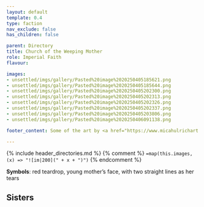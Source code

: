 ```yaml
---
layout: default
template: 0.4
type: faction
nav_exclude: false
has_children: false

parent: Directory
title: Church of the Weeping Mother
role: Imperial Faith
flavour: 

images:
- unsettled/imgs/gallery/Pasted%20image%2020250405185621.png 
- unsettled/imgs/gallery/Pasted%20image%2020250405185644.png
- unsettled/imgs/gallery/Pasted%20image%2020250405202300.png
- unsettled/imgs/gallery/Pasted%20image%2020250405202313.png
- unsettled/imgs/gallery/Pasted%20image%2020250405202326.png
- unsettled/imgs/gallery/Pasted%20image%2020250405202337.png
- unsettled/imgs/gallery/Pasted%20image%2020250405203806.png
- unsettled/imgs/gallery/Pasted%20image%2020250406091138.png

footer_content: Some of the art by <a href="https://www.micahulrichart.com/">Micah Ulrich</a>.

---
```


{% include header_directories.md %}
{% comment %}
`=map(this.images, (x) => "![im|200](" + x + ")")`
{% endcomment %}

**Symbols**: red teardrop, young mother’s face, with two straight lines as her tears

## Sisters